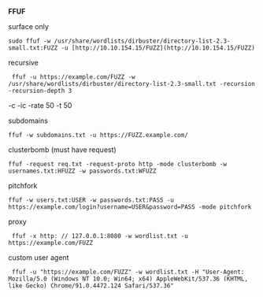 **FFUF**

surface only

```
sudo ffuf -w /usr/share/wordlists/dirbuster/directory-list-2.3-small.txt:FUZZ -u [http://10.10.154.15/FUZZ](http://10.10.154.15/FUZZ)
```

recursive

```
 ffuf -u https://example.com/FUZZ -w /usr/share/wordlists/dirbuster/directory-list-2.3-small.txt -recursion -recursion-depth 3
```

-c -ic -rate 50 -t 50

subdomains

```
ffuf -w subdomains.txt -u https://FUZZ.example.com/
```

clusterbomb (must have request)
```
ffuf -request req.txt -request-proto http -mode clusterbomb -w usernames.txt:HFUZZ -w passwords.txt:WFUZZ
```

pitchfork

```
ffuf -w users.txt:USER -w passwords.txt:PASS -u https://example.com/login?username=USER&password=PASS -mode pitchfork
```

proxy
```
 ffuf -x http: // 127.0.0.1:8080 -w wordlist.txt -u https://example.com/FUZZ
```

custom user agent
```
 ffuf -u "https://example.com/FUZZ" -w wordlist.txt -H "User-Agent: Mozilla/5.0 (Windows NT 10.0; Win64; x64) AppleWebKit/537.36 (KHTML, like Gecko) Chrome/91.0.4472.124 Safari/537.36"
```